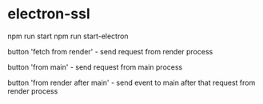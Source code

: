 # electron-ssl

npm run start
npm run start-electron

button 'fetch from render' - send request from render process

button 'from main' - send request from main process

button 'from render after main' - send event to main after that request from render process

